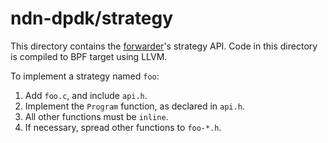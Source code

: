 # ndn-dpdk/strategy

This directory contains the [forwarder](../app/fwdp/)'s strategy API.
Code in this directory is compiled to BPF target using LLVM.

To implement a strategy named `foo`:

1.  Add `foo.c`, and include `api.h`.
2.  Implement the `Program` function, as declared in `api.h`.
3.  All other functions must be `inline`.
4.  If necessary, spread other functions to `foo-*.h`.
